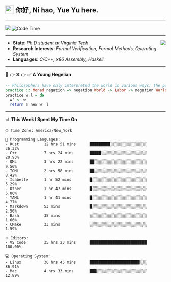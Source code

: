 <h2> <img style="vertical-align: text-bottom;" src=https://slackmojis.com/emojis/13253-yay-frog/download/ width=27> 你好, Ni hao, Yue Yu here. </h2>

---

![](https://shields.io/badge/dynamic/json?color=blue&amp;label=Visitors&amp;query=value&amp;url=https://api.countapi.xyz/hit/fishjump.fishjump) ![Code Time](https://img.shields.io/badge/Code%20Time-318%20hrs%2027%20mins-blue)

---

<img align='right' src=https://slackmojis.com/emojis/5264-coding/download> </td>

- **State**: *Ph.D student at Virginia Tech*
- **Research Interests**: *Formal Verification, Formal Methods, Operating System*
- **Languages**: *C/C++, x86 Assembly, Haskell*

---

🚫 👉 ❌ 👉 ✅ **A Young Hegelian**

``` haskell
-- Philosophers have only interpreted the world in various ways; the point is to change it.
practice :: Monad negation => negation World -> Labor -> negation World
practice w l = do
  w' <- w
  return $ new w' l
```

---


📊 **This Week I Spent My Time On** 

```text
🕑︎ Time Zone: America/New_York

💬 Programming Languages:
- Rust           12 hrs 51 mins      █████████░░░░░░░░░░░░░░░░     36.32%
- C++            7 hrs 24 mins       █████░░░░░░░░░░░░░░░░░░░░     20.93%
- QML            3 hrs 22 mins       ██░░░░░░░░░░░░░░░░░░░░░░░     9.56%
- TOML           2 hrs 58 mins       ██░░░░░░░░░░░░░░░░░░░░░░░     8.42%
- Isabelle       1 hr 52 mins        █░░░░░░░░░░░░░░░░░░░░░░░░     5.29%
- Other          1 hr 47 mins        █░░░░░░░░░░░░░░░░░░░░░░░░     5.06%
- YAML           1 hr 41 mins        █░░░░░░░░░░░░░░░░░░░░░░░░     4.77%
- Markdown       53 mins             █░░░░░░░░░░░░░░░░░░░░░░░░     2.50%
- Bash           35 mins             ░░░░░░░░░░░░░░░░░░░░░░░░░     1.66%
- CMake          33 mins             ░░░░░░░░░░░░░░░░░░░░░░░░░     1.59%

🔥 Editors:
- VS Code        35 hrs 23 mins      █████████████████████████     100.00%

💻 Operating System:
- Linux          30 hrs 45 mins      ██████████████████████░░░     86.91%
- Mac            4 hrs 33 mins       ███░░░░░░░░░░░░░░░░░░░░░░     12.89%
```

